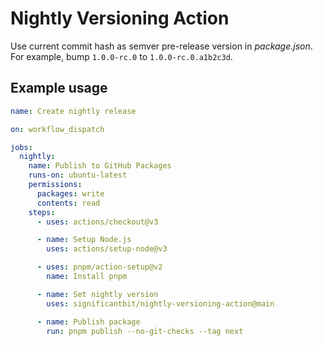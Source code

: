 # Nightly Versioning Action

Use current commit hash as semver pre-release version in _package.json_.<br>
For example, bump `1.0.0-rc.0` to `1.0.0-rc.0.a1b2c3d`.

## Example usage

```yaml
name: Create nightly release

on: workflow_dispatch

jobs:
  nightly:
    name: Publish to GitHub Packages
    runs-on: ubuntu-latest
    permissions:
      packages: write
      contents: read
    steps:
      - uses: actions/checkout@v3

      - name: Setup Node.js
        uses: actions/setup-node@v3

      - uses: pnpm/action-setup@v2
        name: Install pnpm

      - name: Set nightly version
        uses: significantbit/nightly-versioning-action@main

      - name: Publish package
        run: pnpm publish --no-git-checks --tag next
```